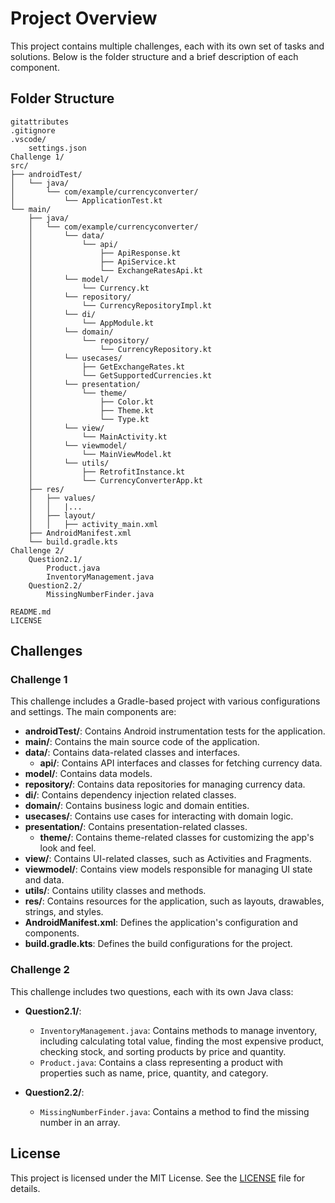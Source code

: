 
# Project Overview

This project contains multiple challenges, each with its own set of tasks and solutions. Below is the folder structure and a brief description of each component.

## Folder Structure
```
gitattributes
.gitignore
.vscode/
    settings.json
Challenge 1/
src/
├── androidTest/
│   └── java/
│       └── com/example/currencyconverter/
│           └── ApplicationTest.kt
└── main/
    ├── java/
    │   └── com/example/currencyconverter/
    │       └── data/
    │           └── api/
    │               ├── ApiResponse.kt
    │               ├── ApiService.kt
    │               └── ExchangeRatesApi.kt
    │       └── model/
    │           └── Currency.kt
    │       └── repository/
    │           └── CurrencyRepositoryImpl.kt
    │       └── di/
    │           └── AppModule.kt
    │       └── domain/
    │           └── repository/
    │               └── CurrencyRepository.kt
    │       └── usecases/
    │           ├── GetExchangeRates.kt
    │           └── GetSupportedCurrencies.kt
    │       └── presentation/
    │           └── theme/
    │               ├── Color.kt
    │               ├── Theme.kt
    │               └── Type.kt
    │       └── view/
    │           └── MainActivity.kt
    │       └── viewmodel/
    │           └── MainViewModel.kt
    │       └── utils/
    │           ├── RetrofitInstance.kt
    │           └── CurrencyConverterApp.kt
    ├── res/
    │   ├── values/
    │   │   |...
    │   ├── layout/
    │   │   ├── activity_main.xml
    ├── AndroidManifest.xml
    └── build.gradle.kts
Challenge 2/
    Question2.1/
        Product.java
        InventoryManagement.java
    Question2.2/
        MissingNumberFinder.java

README.md
LICENSE
```

## Challenges

### Challenge 1

This challenge includes a Gradle-based project with various configurations and settings. The main components are:


- **androidTest/**: Contains Android instrumentation tests for the application.
- **main/**: Contains the main source code of the application.
- **data/**: Contains data-related classes and interfaces.
  - **api/**: Contains API interfaces and classes for fetching currency data.
- **model/**: Contains data models.
- **repository/**: Contains data repositories for managing currency data.
- **di/**: Contains dependency injection related classes.
- **domain/**: Contains business logic and domain entities.
- **usecases/**: Contains use cases for interacting with domain logic.
- **presentation/**: Contains presentation-related classes.
  - **theme/**: Contains theme-related classes for customizing the app's look and feel.
- **view/**: Contains UI-related classes, such as Activities and Fragments.
- **viewmodel/**: Contains view models responsible for managing UI state and data.
- **utils/**: Contains utility classes and methods.
- **res/**: Contains resources for the application, such as layouts, drawables, strings, and styles.
- **AndroidManifest.xml**: Defines the application's configuration and components.
- **build.gradle.kts**: Defines the build configurations for the project.

### Challenge 2

This challenge includes two questions, each with its own Java class:

- **Question2.1/**:
  - `InventoryManagement.java`: Contains methods to manage inventory, including calculating total value, finding the most expensive product, checking stock, and sorting products by price and quantity.
  - `Product.java`: Contains a class representing a product with properties such as name, price, quantity, and category.

- **Question2.2/**:
  - `MissingNumberFinder.java`: Contains a method to find the missing number in an array.

## License

This project is licensed under the MIT License. See the [LICENSE](LICENSE) file for details.
